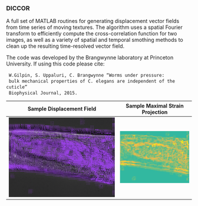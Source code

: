 ### DICCOR ###

A full set of MATLAB routines for generating displacement vector fields from time series of moving textures. The algorithm uses a spatial Fourier transform to efficiently compute the cross-correlation function for two images, as well as a variety of spatial and temporal smothing methods to clean up the resulting time-resolved vector field.

The code was developed by the Brangwynne laboratory at Princeton University. If using this code please cite:

     W.Gilpin, S. Uppaluri, C. Brangwynne “Worms under pressure: 
     bulk mechanical properties of C. elegans are independent of the cuticle” 
     Biophysical Journal, 2015.

Sample Displacement Field        |  Sample Maximal Strain Projection
:-------------------------:|:-------------------------:
![](sample_output/vec_field/overlay4.png)	|	![](sample_output/strain_map/map4.png)